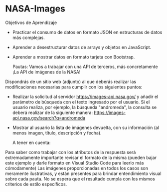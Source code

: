 # NASA-Images
 Objetivos de Aprendizaje
- Practicar el consumo de datos en formato JSON en estructuras de datos más complejas.
- Aprender a desestructurar datos de arrays y objetos en JavaScript.
- Aprender a mostrar datos en formato tarjeta con Bootstrap.

  Pautas:
Vamos a trabajar con una API de terceros, más concretamente ¡La API de imágenes de la NASA! 

Dispondrás de un sitio web (adjunto) al que deberás realizar las modificaciones necesarias para cumplir con los siguientes puntos:

- Realizar la solicitud al servidor https://images-api.nasa.gov/ y añadir el parámetro de búsqueda con el texto ingresado por el usuario. Si el usuario realiza, por ejemplo, la búsqueda "andromeda", la consulta se deberá realizar de la siguiente manera: 
https://images-api.nasa.gov/search?q=andromeda
- Mostrar al usuario la lista de imágenes devuelta, con su información (al menos imagen, título, descripción y fecha).

  A tener en cuenta:

Para saber como trabajar con los atributos de la respuesta será extremadamente importante revisar el formato de la misma (pueden bajar este ejemplo y darle formato en Visual Studio Code para leerlo más cómodamente)
Las imágenes proporcionadas en todos los casos son meramente ilustrativas, y están presentes para brindar entendimiento visual sobre cada pauta. No se espera que el resultado cumpla con los mismos criterios de estilo específicos. 
